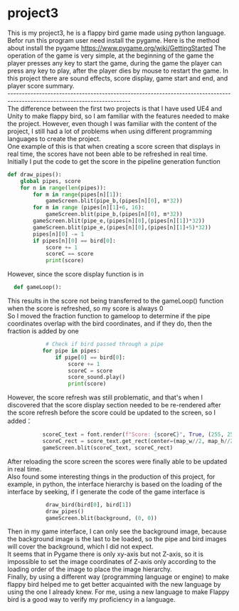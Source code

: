 # project3

This is my project3, he is a flappy bird game made using python language. 
Befor run this program user need install the pygame. Here is the method about install the pygame https://www.pygame.org/wiki/GettingStarted
The operation of the game is very simple, at the beginning of the game the player presses any key to start the game,
during the game the player can press any key to play, after the player dies by mouse to restart the game. 
In this project there are sound effects, score display, game start and end, and player score summary.<br>
-------------------------------------------------------------------------------------------------------------------------<br>
The difference between the first two projects is that I have used UE4 and Unity to make flappy bird, 
so I am familiar with the features needed to make the project. However, even though I was familiar with 
the content of the project, I still had a lot of problems when using different programming languages to 
create the project.<br>
One example of this is that when creating a score screen that displays in real time, the
scores have not been able to be refreshed in real time.<br>
Initially I put the code to get the score in the pipeline generation function<br>
```python
def draw_pipes():
    global pipes, score
    for n in range(len(pipes)):
        for m in range(pipes[n][1]):
            gameScreen.blit(pipe_b,(pipes[n][0], m*32))
        for m in range (pipes[n][1]+6, 16):
            gameScreen.blit(pipe_b,(pipes[n][0], m*32))
        gameScreen.blit(pipe_e,(pipes[n][0],(pipes[n][1])*32))
        gameScreen.blit(pipe_e,(pipes[n][0],(pipes[n][1]+5)*32))
        pipes[n][0] -= 1
        if pipes[n][0] == bird[0]:
            score += 1
            scoreC == score
            print(score)
   ```
However, since the score display function is in
 ```python
   def gameLoop():
 ```
 This results in the score not being transferred to the gameLoop() function when the score is refreshed, 
 so my score is always 0<br>
So I moved the fraction function to gameloop to determine if the pipe coordinates overlap with the bird coordinates, and if they do, then the fraction is added by one
 ```python
             # Check if bird passed through a pipe
            for pipe in pipes:
                if pipe[0] == bird[0]:
                    score += 1
                    scoreC = score
                    score_sound.play()
                    print(score)
```
However, the score refresh was still problematic, and that's when I discovered that the score display section needed to be re-rendered after the score refresh before the score could be updated to the screen, so I added：
 ```python
            scoreC_text = font.render(f"Score: {scoreC}", True, (255, 255, 255))
            scoreC_rect = score_text.get_rect(center=(map_w//2, map_h//2-200))                  
            gameScreen.blit(scoreC_text, scoreC_rect) 
```
After reloading the score screen the scores were finally able to be updated in real time.<br>
Also found some interesting things in the production of this project, for example, in python, the interface hierarchy is based on the loading of the interface by seeking, if I generate the code of the game interface is
 ```python
             draw_bird(bird[0], bird[1])
             draw_pipes()
             gameScreen.blit(background, (0, 0))
 ```
Then in my game interface, I can only see the background image, because the background image is the last to be loaded, so the pipe and bird images will cover the background, which I did not expect.<br>
It seems that in Pygame there is only xy-axis but not Z-axis, so it is impossible to set the image coordinates of Z-axis only according to the loading order of the image to place the image hierarchy.<br>
Finally, by using a different way (programming language or engine) to make flappy bird helped me to get better acquainted with the new language by using the one I already knew. For me, using a new language to make Flappy bird is a good way to verify my proficiency in a language.
